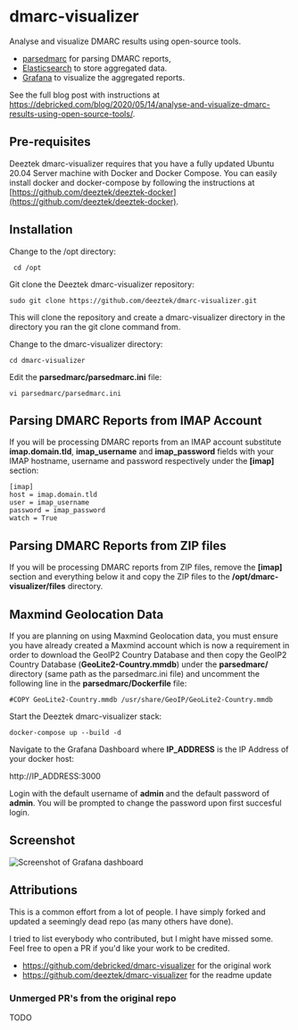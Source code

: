 # dmarc-visualizer

Analyse and visualize DMARC results using open-source tools.

-   [parsedmarc](https://github.com/domainaware/parsedmarc) for parsing DMARC reports,
-   [Elasticsearch](https://www.elastic.co/) to store aggregated data.
-   [Grafana](https://grafana.com/) to visualize the aggregated reports.

See the full blog post with instructions at https://debricked.com/blog/2020/05/14/analyse-and-visualize-dmarc-results-using-open-source-tools/.

## Pre-requisites

Deeztek dmarc-visualizer requires that you have a fully updated Ubuntu 20.04 Server machine with Docker and Docker Compose. You can easily install docker and docker-compose by following the instructions at [https://github.com/deeztek/deeztek-docker](https://github.com/deeztek/deeztek-docker).

## Installation

Change to the /opt directory:

` cd /opt`

Git clone the Deeztek dmarc-visualizer repository:

`sudo git clone https://github.com/deeztek/dmarc-visualizer.git`

This will clone the repository and create a dmarc-visualizer directory in the directory you ran the git clone command from.

Change to the dmarc-visualizer directory:

`cd dmarc-visualizer`

Edit the **parsedmarc/parsedmarc.ini** file:

`vi parsedmarc/parsedmarc.ini`

## Parsing DMARC Reports from IMAP Account

If you will be processing DMARC reports from an IMAP account substitute **imap.domain.tld**, **imap_username** and **imap_password** fields with your IMAP hostname, username and password respectively under the **[imap]** section:

```
[imap]
host = imap.domain.tld
user = imap_username
password = imap_password
watch = True
```

## Parsing DMARC Reports from ZIP files

If you will be processing DMARC reports from ZIP files, remove the **[imap]** section and everything below it and copy the ZIP files to the **/opt/dmarc-visualizer/files** directory.

## Maxmind Geolocation Data

If you are planning on using Maxmind Geolocation data, you must ensure you have already created a Maxmind account which is now a requirement in order to download the GeoIP2 Country Database and then copy the GeoIP2 Country Database (**GeoLite2-Country.mmdb**) under the **parsedmarc/** directory (same path as the parsedmarc.ini file) and uncomment the following line in the **parsedmarc/Dockerfile** file:

`#COPY GeoLite2-Country.mmdb /usr/share/GeoIP/GeoLite2-Country.mmdb`

Start the Deeztek dmarc-visualizer stack:

`docker-compose up --build -d`

Navigate to the Grafana Dashboard where **IP_ADDRESS** is the IP Address of your docker host:

http://IP_ADDRESS:3000

Login with the default username of **admin** and the default password of **admin**. You will be prompted to change the password upon first succesful login.

## Screenshot

![Screenshot of Grafana dashboard](/big_screenshot.png?raw=true)

## Attributions

This is a common effort from a lot of people. I have simply forked and updated a seemingly dead repo (as many others have done).

I tried to list everybody who contributed, but I might have missed some. Feel free to open a PR if you'd like your work to be credited.

-   https://github.com/debricked/dmarc-visualizer for the original work
-   https://github.com/deeztek/dmarc-visualizer for the readme update

### Unmerged PR's from the original repo

TODO
